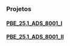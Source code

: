 ### Projetos

#### [PBE_25.1_ADS_8001_I](https://github.com/Projetos-de-Extensao/PBE_ADS_25.1_8001_I)

#### [PBE_25.1_ADS_8001_II](https://github.com/Projetos-de-Extensao/PBE_ADS_25.1_8001_II)
